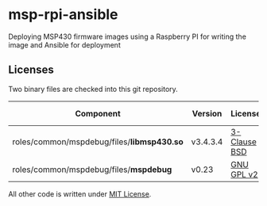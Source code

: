 # msp-rpi-ansible
Deploying MSP430 firmware images using a Raspberry PI for writing the image and Ansible for deployment

## Licenses
Two binary files are checked into this git repository.

| Component | Version | License | Source Code | Modifications |
| --------- | ------- | ------- | ----------- | ------------- |
| roles/common/mspdebug/files/__libmsp430.so__ | v3.4.3.4 | [3-Clause BSD](roles/mspdebug/files/LICENSE-libmsp430) | [TI Website](http://www.ti.com/lit/sw/slac460k/slac460k.zip) | None |
| roles/common/mspdebug/files/__mspdebug__ | v0.23 | [GNU GPL v2](roles/mspdebug/files/LICENSE-mspdebug) | [SourceForge](http://downloads.sourceforge.net/project/mspdebug/mspdebug-0.23.tar.gz) | None |  

All other code is written under [MIT License](LICENSE.md).
